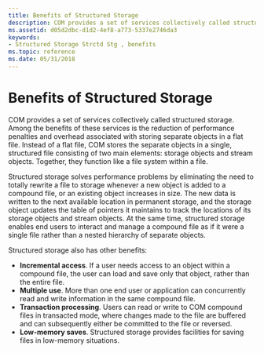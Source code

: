 ```yaml
---
title: Benefits of Structured Storage
description: COM provides a set of services collectively called structured storage.
ms.assetid: d05d2dbc-d1d2-4ef8-a773-5337e2746da3
keywords:
- Structured Storage Strctd Stg , benefits
ms.topic: reference
ms.date: 05/31/2018
---
```


# Benefits of Structured Storage

COM provides a set of services collectively called structured storage. Among the benefits of these services is the reduction of performance penalties and overhead associated with storing separate objects in a flat file. Instead of a flat file, COM stores the separate objects in a single, structured file consisting of two main elements: storage objects and stream objects. Together, they function like a file system within a file.

Structured storage solves performance problems by eliminating the need to totally rewrite a file to storage whenever a new object is added to a compound file, or an existing object increases in size. The new data is written to the next available location in permanent storage, and the storage object updates the table of pointers it maintains to track the locations of its storage objects and stream objects. At the same time, structured storage enables end users to interact and manage a compound file as if it were a single file rather than a nested hierarchy of separate objects.

Structured storage also has other benefits:

-   **Incremental access**. If a user needs access to an object within a compound file, the user can load and save only that object, rather than the entire file.
-   **Multiple use**. More than one end user or application can concurrently read and write information in the same compound file.
-   **Transaction processing**. Users can read or write to COM compound files in transacted mode, where changes made to the file are buffered and can subsequently either be committed to the file or reversed.
-   **Low-memory saves**. Structured storage provides facilities for saving files in low-memory situations.

 

 




